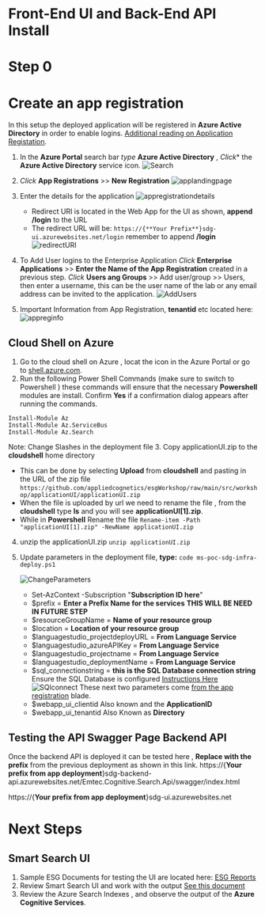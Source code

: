 # Front-End UI and Back-End API Install

# Step 0
# Create an app registration 
In this setup the deployed application will be registered in **Azure Active Directory** in order to enable logins. [Additional reading on Application Registation](https://learn.microsoft.com/en-us/azure/active-directory/develop/quickstart-register-app). 
1. In the **Azure Portal** search bar *type* **Azure Active Directory** , *Click** the **Azure Active Directory** service icon.
![Search](../images/websitesetup/activedirectorysearch.jpg)
1. *Click* **App Registrations** >> **New Registration**
![applandingpage](../images/websitesetup/appregistration_landingpage.jpg)
1. Enter the details for the application
![appregistrationdetails](../images/websitesetup/registeranapplication.jpg)
    * Redirect URI is located in the Web App for the UI as shown, **append /login** to the URL
    * The redirect URL will be: ```https://{**Your Prefix**}sdg-ui.azurewebsites.net/login``` remember to append **/login**
![redirectURI](../images/websitesetup/URLforUI.jpg)
1. To Add User logins to the Enterprise Application *Click* **Enterprise Applications** >> **Enter the Name of the App Registration** created in a previous step. *Click* **Users ang Groups** >> Add user/group >> Users, then enter a username, this can be the user name of the lab or any email address can be invited to the application.
![AddUsers](../images/websitesetup/AddUsersToEnterpriseApp.jpg)

1. Important Information from App Registration, **tenantid** etc located here:  ![appreginfo](../images/websitesetup/tenantidneededforapp.jpg)


## Cloud Shell on Azure
1. Go to the cloud shell on Azure , locat the icon in the Azure Portal or go to [shell.azure.com](shell.azure.com).
1. Run the following Power Shell Commands (make sure to switch to Powershell ) these commands will ensure that the necessary **Powershell** modules are install. Confirm **Yes** if a confirmation dialog appears after running the commands. 
```
Install-Module Az
Install-Module Az.ServiceBus
Install-Module Az.Search
```
 
Note: Change Slashes in the deployment file 
3. Copy applicationUI.zip to the **cloudshell** home directory 
* This can be done by selecting **Upload** from **cloudshell** and pasting in the URL of the zip file ```https://github.com/appliedcognetics/esgWorkshop/raw/main/src/workshop/applicationUI/applicationUI.zip```
* When the file is uploaded by url we need to rename the file , from the **cloudshell** type **ls** and you will see **applicationUI[1].zip**.
* While in **Powershell** Rename the file ```Rename-item -Path "applicationUI[1].zip" -NewName applicationUI.zip```
4. unzip the applicationUI.zip ```unzip applicationUI.zip```
5. Update parameters in the deployment file, **type:** ```code ms-poc-sdg-infra-deploy.ps1```
    
    ![ChangeParameters](../images/websitesetup/ChangeParameters.jpg)
    * Set-AzContext -Subscription "**Subscription ID here**"
    * $prefix = **Enter a Prefix Name for the services** **THIS WILL BE NEED IN FUTURE STEP**
    * $resourceGroupName = **Name of your resource group**
    * $location = **Location of your resource group**
    * $languagestudio_projectdeployURL = **From Language Service**
    * $languagestudio_azureAPIKey  = **From Language Service**
    * $languagestudio_projectname = **From Language Service**
    * $languagestudio_deploymentName = **From Language Service**
    * $sql_connectionstring = **this is the SQL Database connection string** Ensure the SQL Database is configured [Instructions Here](../documents/part_0.md#deploy-azure-sql-database)
![SQlconnect](../images/websitesetup/website_sqlconnectionstring.jpg)
These next two parameters come [from the app registration](#create-an-app-registration) blade.
    * $webapp_ui_clientid  Also known and the **ApplicationID** 
    * $webapp_ui_tenantid  Also Known as **Directory**

 

##  Testing the API Swagger Page Backend API
Once the backend API is deployed it can be tested here , **Replace with the prefix** from the previous deployment as shown in this link.
https://{**Your prefix from app deployment**}sdg-backend-api.azurewebsites.net/Emtec.Cognitive.Search.Api/swagger/index.html


https://{**Your prefix from app deployment**}sdg-ui.azurewebsites.net

# **Next Steps** 
## Smart Search UI 

1. Sample ESG Documents for testing the UI are located here: [ESG Reports](https://github.com/appliedcognetics/esgWorkshop/tree/main/src/workshop/data/ESG_reports)
1. Review Smart Search UI and work with the output [See this document](../documents/part_3.md)
1. Review the Azure Search Indexes , and observe the output of the **Azure Cognitive Services**.









